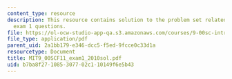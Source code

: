```yaml
---
content_type: resource
description: This resource contains solution to the problem set related to 2010 practice
  exam 1 questions.
file: https://ol-ocw-studio-app-qa.s3.amazonaws.com/courses/9-00sc-introduction-to-psychology-fall-2011/b7ba8f271085307702c110149f6e5b43_MIT9_00SCF11_exam1_2010sol.pdf
file_type: application/pdf
parent_uid: 2a1bb179-e346-dcc5-f5ed-9fcce0c33d1a
resourcetype: Document
title: MIT9_00SCF11_exam1_2010sol.pdf
uid: b7ba8f27-1085-3077-02c1-10149f6e5b43
---
```

